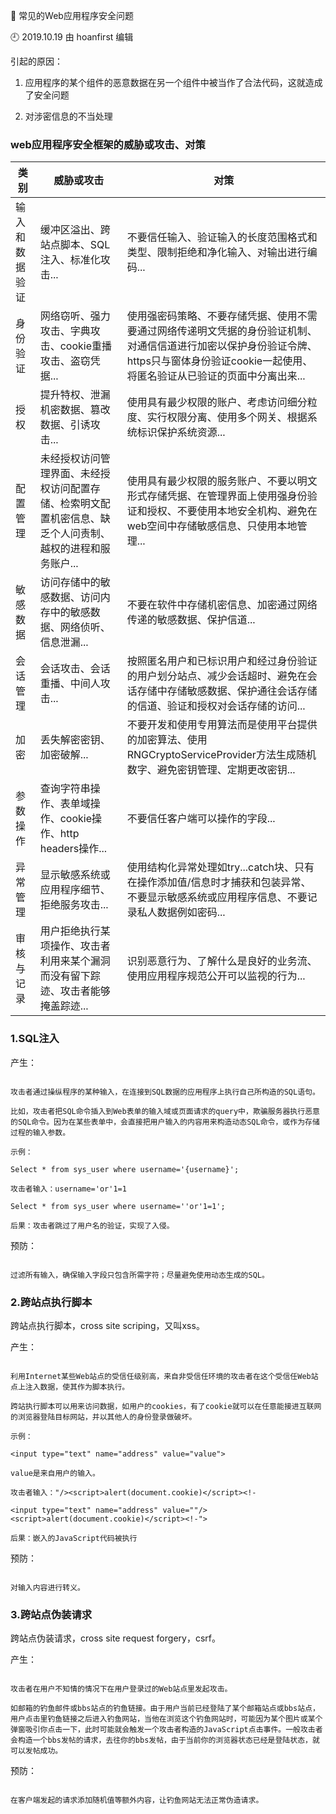 🐾 常见的Web应用程序安全问题

🕘 2019.10.19 由 hoanfirst 编辑

引起的原因：

1. 应用程序的某个组件的恶意数据在另一个组件中被当作了合法代码，这就造成了安全问题

2. 对涉密信息的不当处理


### web应用程序安全框架的威胁或攻击、对策

类别|威胁或攻击|对策
-|-|-|
输入和数据验证|缓冲区溢出、跨站点脚本、SQL注入、标准化攻击...|不要信任输入、验证输入的长度范围格式和类型、限制拒绝和净化输入、对输出进行编码...|
身份验证|网络窃听、强力攻击、字典攻击、cookie重播攻击、盗窃凭据...|使用强密码策略、不要存储凭据、使用不需要通过网络传递明文凭据的身份验证机制、对通信信道进行加密以保护身份验证令牌、https只与窗体身份验证cookie一起使用、将匿名验证从已验证的页面中分离出来...|
授权|提升特权、泄漏机密数据、篡改数据、引诱攻击...|使用具有最少权限的账户、考虑访问细分粒度、实行权限分离、使用多个网关、根据系统标识保护系统资源...|
配置管理|未经授权访问管理界面、未经授权访问配置存储、检索明文配置机密信息、缺乏个人问责制、越权的进程和服务账户...|使用具有最少权限的服务账户、不要以明文形式存储凭据、在管理界面上使用强身份验证和授权、不要使用本地安全机构、避免在web空间中存储敏感信息、只使用本地管理...|
敏感数据|访问存储中的敏感数据、访问内存中的敏感数据、网络侦听、信息泄漏...|不要在软件中存储机密信息、加密通过网络传递的敏感数据、保护信道...|
会话管理|会话攻击、会话重播、中间人攻击...|按照匿名用户和已标识用户和经过身份验证的用户划分站点、减少会话超时、避免在会话存储中存储敏感数据、保护通往会话存储的信道、验证和授权对会话存储的访问...|
加密|丢失解密密钥、加密破解...|不要开发和使用专用算法而是使用平台提供的加密算法、使用RNGCryptoServiceProvider方法生成随机数字、避免密钥管理、定期更改密钥...|
参数操作|查询字符串操作、表单域操作、cookie操作、http headers操作...|不要信任客户端可以操作的字段...|
异常管理|显示敏感系统或应用程序细节、拒绝服务攻击...|使用结构化异常处理如try...catch块、只有在操作添加值/信息时才捕获和包装异常、不要显示敏感系统或应用程序信息、不要记录私人数据例如密码...|
审核与记录|用户拒绝执行某项操作、攻击者利用来某个漏洞而没有留下踪迹、攻击者能够掩盖踪迹...|识别恶意行为、了解什么是良好的业务流、使用应用程序规范公开可以监视的行为...|


### 1.SQL注入

产生：

```

攻击者通过操纵程序的某种输入，在连接到SQL数据的应用程序上执行自己所构造的SQL语句。

比如，攻击者把SQL命令插入到Web表单的输入域或页面请求的query中，欺骗服务器执行恶意的SQL命令。因为在某些表单中，会直接把用户输入的内容用来构造动态SQL命令，或作为存储过程的输入参数。

示例：

Select * from sys_user where username='{username}';

攻击者输入：username='or'1=1

Select * from sys_user where username=''or'1=1';

后果：攻击者跳过了用户名的验证，实现了入侵。

```

预防：

```

过滤所有输入，确保输入字段只包含所需字符；尽量避免使用动态生成的SQL。

```


### 2.跨站点执行脚本

跨站点执行脚本，cross site scriping，又叫xss。

产生：

```

利用Internet某些Web站点的受信任级别高，来自非受信任环境的攻击者在这个受信任Web站点上注入数据，使其作为脚本执行。

跨站执行脚本可以用来访问数据，如用户的cookies，有了cookie就可以在任意能接进互联网的浏览器登陆目标网站，并以其他人的身份登录做破坏。

示例：

<input type="text" name="address" value="value">

value是来自用户的输入。

攻击者输入："/><script>alert(document.cookie)</script><!-

<input type="text" name="address" value=""/><script>alert(document.cookie)</script><!-">

后果：嵌入的JavaScript代码被执行

```

预防：

```

对输入内容进行转义。

```


### 3.跨站点伪装请求

跨站点伪装请求，cross site request forgery，csrf。

产生：

```

攻击者在用户不知情的情况下在用户登录过的Web站点里发起攻击。

如邮箱的钓鱼邮件或bbs站点的钓鱼链接。由于用户当前已经登陆了某个邮箱站点或bbs站点，用户点击里钓鱼链接之后进入钓鱼网站，当他在浏览这个钓鱼网站时，可能因为某个图片或某个弹窗吸引你点击一下，此时可能就会触发一个攻击者构造的JavaScript点击事件。一般攻击者会构造一个bbs发帖的请求，去往你的bbs发帖，由于当前你的浏览器状态已经是登陆状态，就可以发帖成功。

```

预防：

```

在客户端发起的请求添加随机值等额外内容，让钓鱼网站无法正常伪造请求。


```
